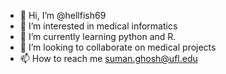 - 👋 Hi, I’m @hellfish69
- 👀 I’m interested in medical informatics
- 🌱 I’m currently learning python and R.
- 💞️ I’m looking to collaborate on medical projects
- 📫 How to reach me suman.ghosh@ufl.edu

<!---
hellfish69/hellfish69 is a ✨ special ✨ repository because its `README.md` (this file) appears on your GitHub profile.
You can click the Preview link to take a look at your changes.
--->
